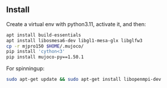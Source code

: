 ## Install
Create a virtual env with python3.11, activate it, and then:
```bash
apt install build-essentials
apt install libosmesa6-dev libgl1-mesa-glx libglfw3
cp -r mjpro150 $HOME/.mujoco/
pip install 'cython<3'
pip install mujoco-py==1.50.1
```
For spinningup:
```bash
sudo apt-get update && sudo apt-get install libopenmpi-dev
```